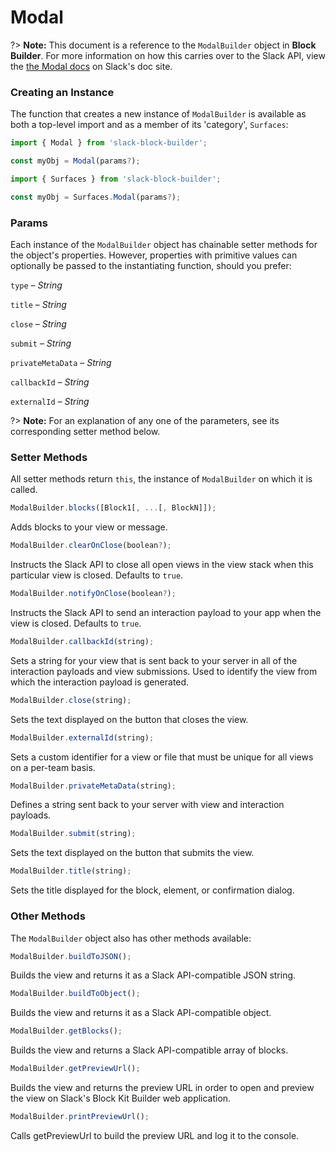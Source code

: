 # Modal

?> **Note:** This document is a reference to the `ModalBuilder` object in **Block Builder**. For more information on how this carries over to the Slack API, view the [the Modal docs](https:&#x2F;&#x2F;api.slack.com&#x2F;reference&#x2F;surfaces&#x2F;views) on Slack's doc site.

### Creating an Instance 

The function that creates a new instance of `ModalBuilder` is available as both a top-level import and as a member of its 'category', `Surfaces`:

```javascript
import { Modal } from 'slack-block-builder';

const myObj = Modal(params?);

```

```javascript
import { Surfaces } from 'slack-block-builder';

const myObj = Surfaces.Modal(params?);
```

### Params

Each instance of the `ModalBuilder` object has chainable setter methods for the object's properties. However, properties with primitive values can optionally be passed to the instantiating function, should you prefer:

`type` – *String*

`title` – *String*

`close` – *String*

`submit` – *String*

`privateMetaData` – *String*

`callbackId` – *String*

`externalId` – *String*


?> **Note:** For an explanation of any one of the parameters, see its corresponding setter method below.

### Setter Methods

All setter methods return `this`, the instance of `ModalBuilder` on which it is called.

```javascript
ModalBuilder.blocks([Block1[, ...[, BlockN]]);
```

Adds blocks to your view or message. 
```javascript
ModalBuilder.clearOnClose(boolean?);
```

Instructs the Slack API to close all open views in the view stack when this particular view is closed. Defaults to `true`.
```javascript
ModalBuilder.notifyOnClose(boolean?);
```

Instructs the Slack API to send an interaction payload to your app when the view is closed. Defaults to `true`.
```javascript
ModalBuilder.callbackId(string);
```

Sets a string for your view that is sent back to your server in all of the interaction payloads and view submissions. Used to identify the view from which the interaction payload is generated. 
```javascript
ModalBuilder.close(string);
```

Sets the text displayed on the button that closes the view. 
```javascript
ModalBuilder.externalId(string);
```

Sets a custom identifier for a view or file that must be unique for all views on a per-team basis. 
```javascript
ModalBuilder.privateMetaData(string);
```

Defines a string sent back to your server with view and interaction payloads. 
```javascript
ModalBuilder.submit(string);
```

Sets the text displayed on the button that submits the view. 
```javascript
ModalBuilder.title(string);
```

Sets the title displayed for the block, element, or confirmation dialog. 

### Other Methods

The `ModalBuilder` object also has other methods available:

```javascript
ModalBuilder.buildToJSON();
```

Builds the view and returns it as a Slack API-compatible JSON string. 
```javascript
ModalBuilder.buildToObject();
```

Builds the view and returns it as a Slack API-compatible object. 
```javascript
ModalBuilder.getBlocks();
```

Builds the view and returns a Slack API-compatible array of blocks. 
```javascript
ModalBuilder.getPreviewUrl();
```

Builds the view and returns the preview URL in order to open and preview the view on Slack's Block Kit Builder web application. 
```javascript
ModalBuilder.printPreviewUrl();
```

Calls getPreviewUrl to build the preview URL and log it to the console. 
